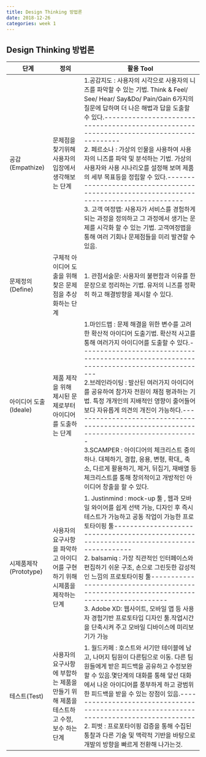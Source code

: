 ```yaml
---
title: Design Thinking 방법론
date: 2018-12-26
categories: week 1
---
```


## Design Thinking 방법론



|        단계        |정의                          |활용 Tool                        |
|----------------|-------------------------------|-----------------------------|
|공감(Empathize)|문제점을 찾기위해 사용자의 입장에서 생각해보는 단계         |1.공감지도 : 사용자의 시각으로 사용자의 니즈를 파악할 수 있는 기법. Think & Feel/ See/ Hear/ Say&Do/ Pain/Gain 6가지의 질문에 답하며 더 나은 해법과 답을 도출할 수 있다.----------------------------------------------------------------------------------------<br>2. 페르소나 : 가상의 인물을 사용하여 사용자의 니즈를 파악 및 분석하는 기법. 가상의 사용자와 사용 시나리오를 설정해 보며 제품의 세부 목표등을 정립할 수 있다.----------------------------------------------------------------------------------------<br> 3. 고객 여정맵: 사용자가 서비스를 경험하게 되는 과정을 정의하고 그 과정에서 생기는 문제를 시각화 할 수 있는 기법. 고객여정맵을 통해 여러 기회나 문제점들을 미리 발견할 수 있음.|
|문제정의(Define)          |구체적 아이디어 도출을 위해 찾은 문제점을 추상화하는 단계          |1. 관점서술문: 사용자의 불편함과 이유를 한 문장으로 정리하는 기법. 유저의 니즈를 정확히 하고 해결방향을 제시할 수 있다.   |
|아이디어 도출(Ideale)         |제품 제작을 위해 제시된 문제로부터 아이디어를 도출하는 단계|1.마인드맵 : 문제 해결을 위한 변수를 고려한 확산적 아이디어 도출기법. 확산적 사고를 통해 여러가지 아이디어를 도출할 수 있다.----------------------------------------------------------------------------------------<br>2.브레인라이팅 : 발산된 여러가지 아이디어를 공유하여 참가자 전원이 채점 평과하는 기법. 특정 개개인의 지배적인 영향이 줄어들어 보다 자유롭게 의견의 개진이 가능하다.----------------------------------------------------------------------------------------<br> 3.SCAMPER : 아이디어의 체크리스트 중의 하나. 대체하기, 결합, 응용, 변형, 확대,, 축소, 다르게 활용하기, 제거, 뒤집기, 재배열 등 체크리스트를 통해 창의적이고 개방적인 아이디어 창출을 할 수 있다.|
|시제품제작(Prototype)        |사용자의 요구사항을 파악하고 아이디어를 구현하기 위해 시제품을 제작하는 단계|1. Justinmind : mock-up 툴 , 웹과 모바일 와이어를 쉽게 선택 가능, 디자인 후 즉시 테스트가 가능하고 공동 작업이 가능한 프로토타이핑 툴----------------------------------------------------------------------------------------<br>2. balsamiq : 가장 직관적인 인터페이스와 편집하기 쉬운 구조, 손으로 그린듯한 감성적인 느낌의 프로토타이핑 툴----------------------------------------------------------------------------------------<br> 3. Adobe XD: 웹사이트, 모바일 앱 등 사용자 경험기반 프로토타입 디자인 툴.작업시간을 단축시켜 주고 모바일 디바이스에 미리보기가 가능|
|테스트(Test)         |사용자의 요구사항에 부합하는 제품을 만들기 위해 제품을 테스트하고 수정,보수 하는 단계|1. 월드카페 : 호스트와 서기만 테이블에 남고, 나머지 팀원이 다른팀으로 이동. 다른 팀원들에게 받은 피드백을 공유하고 수정보완 할 수 있음.몇단계의 대화를 통해 앞선 대화에서 나온 아이디어를 풍부하게 하고 광범위한 피드백을 받을 수 있는 장점이 있음.----------------------------------------------------------------------------------------<br>2. 피벗 : 프로포타이핑 검증을 통해 수집된 통찰과 다른 기술 및 맥락적 기반을 바탕으로 개발의 방향을 빠르게 전환해 나가는것.|
